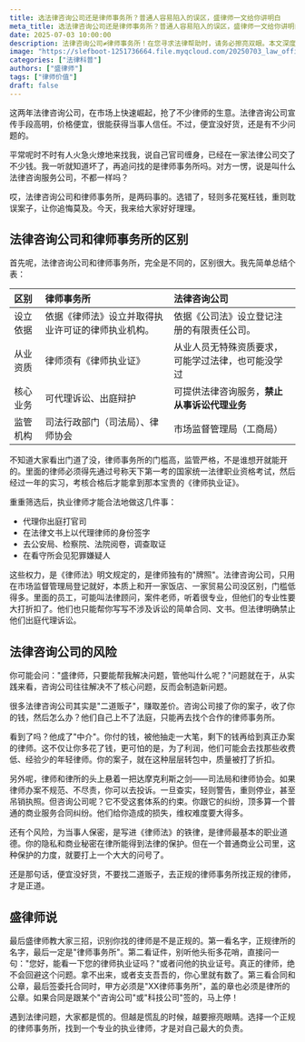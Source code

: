 ```yaml
---
title: 选法律咨询公司还是律师事务所？普通人容易陷入的误区，盛律师一文给你讲明白
meta_title: 选法律咨询公司还是律师事务所？普通人容易陷入的误区，盛律师一文给你讲明白
date: 2025-07-03 10:00:00
description: 法律咨询公司≠律师事务所！在您寻求法律帮助时，请务必擦亮双眼。本文深度揭示了两者的本质区别：从设立门槛、执业资质到业务范围和监管机构，全方位对比，助您识破"法律咨询"背后的常见陷阱。我们将分析为何选择咨询公司可能导致您多花冤枉钱、服务质量打折，甚至面临维权困境和信息泄露风险。掌握文中三招识别技巧，确保您找到的是真正能代理您出庭、受司法严格监管的正规律师事务所，让您的合法权益得到最专业的保障。
image: "https://slefboot-1251736664.file.myqcloud.com/20250703_law_office_cover.webp"
categories: ["法律科普"]
authors: ["盛律师"]
tags: ["律师价值"]
draft: false
---
```


这两年法律咨询公司，在市场上快速崛起，抢了不少律师的生意。法律咨询公司宣传手段高明，价格便宜，很能获得当事人信任。不过，便宜没好货，还是有不少问题的。

平常呢时不时有人火急火燎地来找我，说自己官司缠身，已经在一家法律公司交了不少钱。我一听就知道坏了，再追问找的是律师事务所吗。对方一愣，说是叫什么法律咨询服务公司，不都一样吗？

哎，法律咨询公司和律师事务所，是两码事的。选错了，轻则多花冤枉钱，重则耽误案子，让你追悔莫及。今天，我来给大家好好理理。

## 法律咨询公司和律师事务所的区别

首先呢，法律咨询公司和律师事务所，完全是不同的，区别很大。我先简单总结个表：

| 区别 | **律师事务所** | **法律咨询公司** |
| :--- | :--- | :--- |
| 设立依据 | 依据《律师法》设立并取得执业许可证的律师执业机构。 | 依据《公司法》设立登记注册的有限责任公司。 |
| 从业资质 | 律师须有《律师执业证》 | 从业人员无特殊资质要求，可能学过法律，也可能没学过 |
| 核心业务 | 可代理诉讼、出庭辩护 | 可提供法律咨询服务，**禁止从事诉讼代理业务** |
| 监管机构 | 司法行政部门（司法局）、律师协会 | 市场监督管理局（工商局） |

不知道大家看出门道了没，律师事务所的门槛高，监管严格，不是谁想开就能开的。里面的律师必须得先通过号称天下第一考的国家统一法律职业资格考试，然后经过一年的实习，考核合格后才能拿到那本宝贵的《律师执业证》。

重重筛选后，执业律师才能合法地做这几件事：

- 代理你出庭打官司
- 在法律文书上以代理律师的身份签字
- 去公安局、检察院、法院阅卷，调查取证
- 在看守所会见犯罪嫌疑人

这些权力，是《律师法》明文规定的，是律师独有的"牌照"。法律咨询公司，只用在市场监督管理局登记就好，本质上和开一家饭店、一家贸易公司没区别，门槛低得多。里面的员工，可能叫法律顾问，案件老师，听着很专业，但他们的专业性要大打折扣了。他们也只能帮你写写不涉及诉讼的简单合同、文书。但法律明确禁止他们出庭代理诉讼。

## 法律咨询公司的风险

你可能会问："盛律师，只要能帮我解决问题，管他叫什么呢？"问题就在于，从实践来看，咨询公司往往解决不了核心问题，反而会制造新问题。

很多法律咨询公司其实是"二道贩子"，赚取差价。咨询公司接了你的案子，收了你的钱，然后怎么办？他们自己上不了法庭，只能再去找个合作的律师事务所。

看到了吗？他成了"中介"。你付的钱，被他抽走一大笔，剩下的钱再给到真正办案的律师。这不仅让你多花了钱，更可怕的是，为了利润，他们可能会去找那些收费低、经验少的年轻律师。你的案子，就在这种层层转包中，质量被打了折扣。

另外呢，律师和律所的头上悬着一把达摩克利斯之剑——司法局和律师协会。如果律师办案不规范、不尽责，你可以去投诉。一旦查实，轻则警告，重则停业，甚至吊销执照。但咨询公司呢？它不受这套体系的约束。你跟它的纠纷，顶多算一个普通的商业服务合同纠纷。他们给你造成的损失，维权难度要大得多。

还有个风险，为当事人保密，是写进《律师法》的铁律，是律师最基本的职业道德。你的隐私和商业秘密在律所能得到法律的保护。但在一个普通商业公司里，这种保护的力度，就要打上一个大大的问号了。

还是那句话，便宜没好货，不要找二道贩子，去正规的律师事务所找正规的律师，才是正道。

## 盛律师说

最后盛律师教大家三招，识别你找的律师是不是正规的。第一看名字，正规律所的名字，最后一定是"律师事务所"。第二看证件，别听他头衔多花哨，直接问一句："您好，能看一下您的律师执业证吗？"或者问他的执业证号。真正的律师，绝不会回避这个问题。拿不出来，或者支支吾吾的，你心里就有数了。第三看合同和公章，最后签委托合同时，甲方必须是"XX律师事务所"，盖的章也必须是律所的公章。如果合同是跟某个"咨询公司"或"科技公司"签的，马上停！

遇到法律问题，大家都是慌的。但越是慌乱的时候，越要擦亮眼睛。选择一个正规的律师事务所，找到一个专业的执业律师，才是对自己最大的负责。